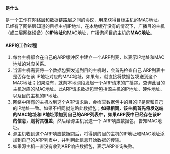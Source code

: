 #### 是什么
  是一个工作在网络层和数据链路层之间的协议，用来获得目标主机的MAC地址。已经有了网络层知道的目标主机IP地址，在本地缓存没有的情况下，广播目的主机（或三层网络设备）的**IP地址**和MAC地址，广播询问目的主机的**MAC地址**。

#### ARP的工作过程
  1. 每台主机都会在自己的ARP缓冲区中建立一个ARP列表，以表示IP地址和MAC地址的对应关系。
  2. 当源主机需要将一个数据包要发送到目的主机时，会首先检查自己 ARP列表中是否存在该 IP地址对应的MAC地址，如果有，就直接将数据包发送到这个MAC地址；如果没有，就向本地网段发起一个ARP请求的广播包，查询此目的主机对应的MAC地址。此ARP请求数据包里包括源主机的IP地址、硬件地址、以及目的主机的IP地址。
  3. 网络中所有的主机收到这个ARP请求后，会检查数据包中的目的IP是否和自己的IP地址一致。如果不相同就忽略此数据包；**如果相同，该主机首先将发送端的MAC地址和IP地址添加到自己的ARP列表中，如果ARP表中已经存在该IP的信息，则将其覆盖**，然后给源主机发送一个 ARP响应数据包，告知MAC地址。
  4. 源主机收到这个ARP响应数据包后，将得到的目的主机的IP地址和MAC地址添加到自己的ARP列表中，并利用此信息开始数据的传输。
  5. 如果源主机一直没有收到ARP响应数据包，表示ARP查询失败。